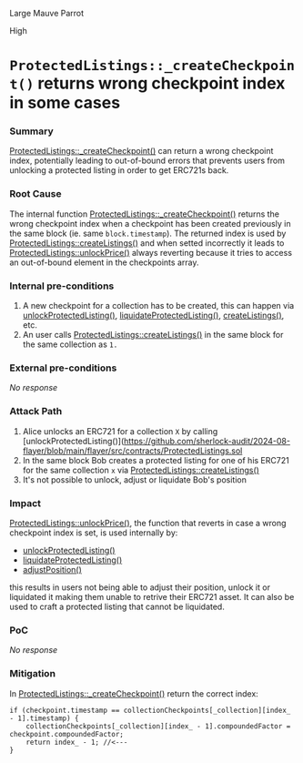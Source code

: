 Large Mauve Parrot

High

# `ProtectedListings::_createCheckpoint()` returns wrong checkpoint index in some cases

### Summary

[ProtectedListings::_createCheckpoint()](https://github.com/sherlock-audit/2024-08-flayer/blob/main/flayer/src/contracts/ProtectedListings.sol#L566) can return a wrong checkpoint index, potentially leading to out-of-bound errors that prevents users from unlocking a protected listing in order to get ERC721s back.

### Root Cause

The internal function [ProtectedListings::_createCheckpoint()](https://github.com/sherlock-audit/2024-08-flayer/blob/main/flayer/src/contracts/ProtectedListings.sol#L566) returns the wrong checkpoint index when a checkpoint has been created previously in the same block (ie. same `block.timestamp`). The returned index is used by [ProtectedListings::createListings()](https://github.com/sherlock-audit/2024-08-flayer/blob/main/flayer/src/contracts/ProtectedListings.sol#L143) and when setted incorrectly it leads to [ProtectedListings::unlockPrice()](https://github.com/sherlock-audit/2024-08-flayer/blob/main/flayer/src/contracts/ProtectedListings.sol#L607) always reverting because it tries to access an out-of-bound element in the checkpoints array.

### Internal pre-conditions

1. A new checkpoint for a collection has to be created, this can happen via [unlockProtectedListing()](https://github.com/sherlock-audit/2024-08-flayer/blob/main/flayer/src/contracts/ProtectedListings.sol#L287C14-L287C36), [liquidateProtectedListing()](https://github.com/sherlock-audit/2024-08-flayer/blob/main/flayer/src/contracts/ProtectedListings.sol#L429C14-L429C39), [createListings()](https://github.com/sherlock-audit/2024-08-flayer/blob/main/flayer/src/contracts/ProtectedListings.sol#L117), etc.
2. An user calls [ProtectedListings::createListings()](https://github.com/sherlock-audit/2024-08-flayer/blob/main/flayer/src/contracts/ProtectedListings.sol#L143) in the same block for the same collection as `1.`

### External pre-conditions

_No response_

### Attack Path

1. Alice unlocks an ERC721 for a collection `X` by calling [unlockProtectedListing()](https://github.com/sherlock-audit/2024-08-flayer/blob/main/flayer/src/contracts/ProtectedListings.sol
2. In the same block Bob creates a protected listing for one of his ERC721 for the same collection `x` via [ProtectedListings::createListings()](https://github.com/sherlock-audit/2024-08-flayer/blob/main/flayer/src/contracts/ProtectedListings.sol#L143)
3. It's not possible to unlock, adjust or liquidate Bob's position

### Impact

[ProtectedListings::unlockPrice()](https://github.com/sherlock-audit/2024-08-flayer/blob/main/flayer/src/contracts/ProtectedListings.sol#L607), the function that reverts in case a wrong checkpoint index is set, is used internally by:

- [unlockProtectedListing()](https://github.com/sherlock-audit/2024-08-flayer/blob/main/flayer/src/contracts/ProtectedListings.sol)
- [liquidateProtectedListing()](https://github.com/sherlock-audit/2024-08-flayer/blob/main/flayer/src/contracts/ProtectedListings.sol#L429)
- [adjustPosition()](https://github.com/sherlock-audit/2024-08-flayer/blob/main/flayer/src/contracts/ProtectedListings.sol#L366)

this results in users not being able to adjust their position, unlock it or liquidated it making them unable to retrive their ERC721 asset. It can also be used to craft a protected listing that cannot be liquidated.

### PoC

_No response_

### Mitigation

In [ProtectedListings::_createCheckpoint()](https://github.com/sherlock-audit/2024-08-flayer/blob/main/flayer/src/contracts/ProtectedListings.sol#L566) return the correct index:

```solidity
if (checkpoint.timestamp == collectionCheckpoints[_collection][index_ - 1].timestamp) {
    collectionCheckpoints[_collection][index_ - 1].compoundedFactor = checkpoint.compoundedFactor;
    return index_ - 1; //<---
}
```